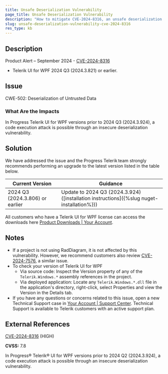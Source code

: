 ```yaml
---
title: Unsafe Deserialization Vulnerability
page_title: Unsafe Deserialization Vulnerability
description: "How to mitigate CVE-2024-8316, an unsafe deserialization vulnerability."
slug: unsafe-deserialization-vulnerability-cve-2024-8316
res_type: kb
---
```


## Description

Product Alert – September 2024 - [CVE-2024-8316](https://www.cve.org/CVERecord?id=CVE-2024-8316)

- Telerik UI for WPF 2024 Q3 (2024.3.821) or earlier.

## Issue

CWE-502: Deserialization of Untrusted Data

### What Are the Impacts

In Progress Telerik UI for WPF versions prior to 2024 Q3 (2024.3.924), a code execution attack is possible through an insecure deserialization vulnerability.

## Solution

We have addressed the issue and the Progress Telerik team strongly recommends performing an upgrade to the latest version listed in the table below.

| Current Version | Guidance |
|-----------------|----------|
| 2024 Q3 (2024.3.806) or earlier | Update to 2024 Q3 (2024.3.924) ([installation instructions]({%slug nuget-installation%})) |

All customers who have a Telerik UI for WPF license can access the downloads here [Product Downloads | Your Account](https://www.telerik.com/account/downloads/product-download?product=RCWPF).

## Notes

- If a project is not using RadDiagram, it is not affected by this vulnerability. However, we recommend customers also review [CVE-2024-7576](https://docs.telerik.com/devtools/wpf/knowledge-base/insecure-deserialization-cve-2024-7576), a similar issue.
- To check your version of Telerik UI for WPF
  - Via source code: Inspect the Version property of any of the `Telerik.Windows.*` assembly references in the project.
  - Via deployed application: Locate any `Telerik.Windows.*.dll` file in the application's directory, right-click, select Properties and view the Version in the Details tab.
- If you have any questions or concerns related to this issue, open a new Technical Support case in [Your Account | Support Center](https://www.telerik.com/account/support-center/contact-us/). Technical Support is available to Telerik customers with an active support plan.

## External References

[CVE-2024-8316](https://www.cve.org/CVERecord?id=CVE-2024-8316) (HIGH)

**CVSS:** 7.8

In Progress® Telerik® UI for WPF versions prior to 2024 Q2 (2024.3.924), a code execution attack is possible through an insecure deserialization vulnerability.
